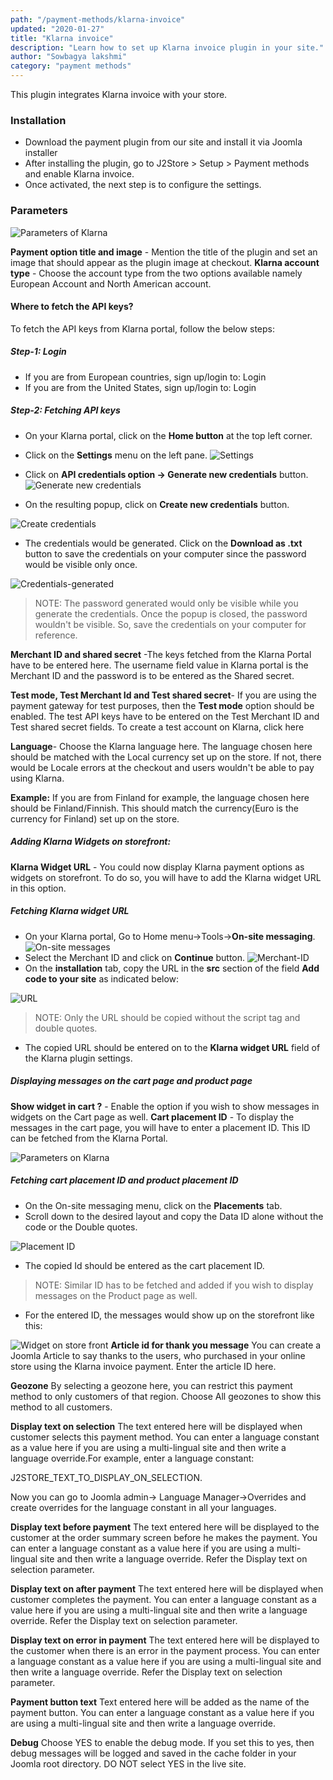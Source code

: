 ```yaml
---
path: "/payment-methods/klarna-invoice"
updated: "2020-01-27"
title: "Klarna invoice"
description: "Learn how to set up Klarna invoice plugin in your site."
author: "Sowbagya lakshmi"
category: "payment methods"
---
```


This plugin integrates Klarna invoice with your store.

### Installation

* Download the payment plugin from our site and install it via Joomla installer
* After installing the plugin, go to J2Store > Setup > Payment methods and enable Klarna invoice.
* Once activated, the next step is to configure the settings.

### Parameters

![Parameters of Klarna](https://raw.githubusercontent.com/j2store/doc-images/master/payment-methods/klarna-invoice/parameters-one.png)

**Payment  option title and image** - Mention the title of the plugin and set an image that should appear as the plugin image at checkout.
**Klarna account type** - Choose the account type from the two options available namely European Account and North American account.

#### Where to fetch the API keys?

To fetch the API keys from Klarna portal, follow the below steps:

##### Step-1: Login
- If you are from European countries, sign up/login to: <link-text url="https://eu.portal.klarna.com" target="_blank">Login</link-text>
- If you are from the United States, sign up/login to: <link-text url="https://us.portal.klarna.com" target="_blank">Login</link-text>

##### Step-2: Fetching API keys

- On your Klarna portal, click on the **Home button** at the top left corner.
- Click on the **Settings** menu on the left pane.
	![Settings](https://raw.githubusercontent.com/j2store/doc-images/master/payment-methods/klarna-invoice/klarna-settings.png)
    
- Click on **API credentials option -> Generate new credentials** button.
![Generate new credentials](https://raw.githubusercontent.com/j2store/doc-images/master/payment-methods/klarna-invoice/generate-new-credentials.png)
- On the resulting popup, click on **Create new credentials** button.

![Create credentials](https://raw.githubusercontent.com/j2store/doc-images/master/payment-methods/klarna-invoice/create-credentials.png)

- The credentials would be generated. Click on the **Download as .txt** button to save the credentials on your computer since the password would be visible only once.

![Credentials-generated](https://raw.githubusercontent.com/j2store/doc-images/master/payment-methods/klarna-invoice/credentials-generated.png)


>NOTE: The password generated would only be visible while you generate the credentials. Once the popup is closed, the password wouldn't be visible.
>So, save the credentials on your computer for reference.
 
 **Merchant ID and shared secret** -The keys fetched from the Klarna Portal have to be entered here. The username field value in Klarna portal is the Merchant ID and the password is to be entered as the Shared secret.
 
 **Test mode, Test Merchant Id and Test shared secret**- If you are using the payment gateway for test purposes, then the **Test mode** option should be enabled.
 The test API keys have to be entered on the Test Merchant ID and Test shared secret fields.
 To create a test account on Klarna, click <link-text url="https://developers.klarna.com/documentation/testing-environment/#developer-signup-test-credentials" target="_blank" rel="noopener">here</link-text>
 
 **Language**- Choose the Klarna language here. The language chosen here should be matched with the Local currency set up on the store. If not, there would be Locale errors at the checkout and users wouldn't be able to pay using Klarna.
 
 **Example:** If you are from Finland for example, the language chosen here should be Finland/Finnish. This should match the currency(Euro is the currency for Finland) set up on the store. 
  
 ##### Adding Klarna Widgets on storefront:
 
 **Klarna Widget URL** - You could now display Klarna payment options as widgets on storefront. To do so, you will have to add the Klarna widget URL in this option.
  
 ##### Fetching Klarna widget URL
  - On your Klarna portal, Go to Home menu->Tools->**On-site messaging**.
  ![On-site messages](https://raw.githubusercontent.com/j2store/doc-images/master/payment-methods/klarna-invoice/klarna-settings.png)
  - Select the Merchant ID and click on **Continue** button.
 ![Merchant-ID](https://raw.githubusercontent.com/j2store/doc-images/master/payment-methods/klarna-invoice/merchant_id.png)
 - On the **installation** tab, copy the URL in the **src** section of the field **Add code to your site** as indicated below:

![URL](https://raw.githubusercontent.com/j2store/doc-images/master/payment-methods/klarna-invoice/widget-URL.png)
> NOTE: Only the URL should be copied without the script tag and double quotes.

- The copied URL should be entered on to the **Klarna widget URL** field of the Klarna plugin settings.

##### Displaying messages on the cart page and product page

**Show widget in cart ?** - Enable the option if you wish to show messages in widgets on the Cart page as well.
**Cart placement ID** - To display the messages in the cart page, you will have to enter a placement ID. This ID can be fetched from the Klarna Portal.

![Parameters on Klarna](https://raw.githubusercontent.com/j2store/doc-images/master/payment-methods/klarna-invoice/parameters-two.png)

##### Fetching cart placement ID and product placement ID

- On the On-site messaging menu, click on the **Placements** tab.
- Scroll down to the desired layout and copy the Data ID alone without the code or the Double quotes.

![Placement ID](https://raw.githubusercontent.com/j2store/doc-images/master/payment-methods/klarna-invoice/placement-id.png)
- The copied Id should be entered as the cart placement ID.
> NOTE: Similar ID has to be fetched and added if you wish to display messages on the Product page as well.

- For the entered ID, the messages would show up on the storefront like this:

![Widget on store front](https://raw.githubusercontent.com/j2store/doc-images/master/payment-methods/klarna-invoice/widget-frontend.png)
**Article id for thank you message**
You can create a Joomla Article to say thanks to the users, who purchased in your online store using the Klarna invoice payment. Enter the article ID here.

**Geozone**
By selecting a geozone here, you can restrict this payment method to only customers of that region. Choose All geozones to show this method to all customers.

**Display text on selection**
The text entered here will be displayed when customer selects this payment method. You can enter a language constant as a value here if you are using a multi-lingual site and then write a language override.For example, enter a language constant:

J2STORE_TEXT_TO_DISPLAY_ON_SELECTION.

Now you can go to Joomla admin-> Language Manager->Overrides and create overrides for the language constant in all your languages.

**Display text before payment**
The text entered here will be displayed to the customer at the order summary screen before he makes the payment. You can enter a language constant as a value here if you are using a multi-lingual site and then write a language override. Refer the Display text on selection parameter.

**Display text on after payment**
The text entered here will be displayed when customer completes the payment.
You can enter a language constant as a value here if you are using a multi-lingual site and then write a language override. Refer the Display text on selection parameter.

**Display text on error in payment**
The text entered here will be displayed to the customer when there is an error in the payment process.
You can enter a language constant as a value here if you are using a multi-lingual site and then write a language override. Refer the Display text on selection parameter.

**Payment button text**
Text entered here will be added as the name of the payment button.
You can enter a language constant as a value here if you are using a multi-lingual site and then write a language override.

**Debug**
Choose YES to enable the debug mode. If you set this to yes, then debug messages will be logged and saved in the cache folder in your Joomla root directory. DO NOT select YES in the live site.